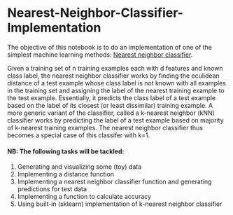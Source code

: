 # Nearest-Neighbor-Classifier-Implementation

The objective of this notebook is to do an implementation of one of the simplest machine learning methods: [Nearest neighbor classifier](https://en.wikipedia.org/wiki/K-nearest_neighbors_algorithm). 

Given a training set of n training examples each with d features and known class label, the nearest neighbor classifier works by finding the eculidean distance of a test example whose class label is not known with all examples in the training set and assigning the label of the nearest training example to the test example. Essentially, it predicts the class label of a test example based on the label of its closest (or least dissimilar) training example. A more generic variant of the classifier, called a k-nearest neighbor (kNN) classifier works by predicting the label of a test example based on majority of k-nearest training examples. The nearest neighbor classifier thus becomes a special case of this classifer with k=1.

#### NB: The following tasks will be tackled:

1. Generating and visualizing some (toy) data
2. Implementing a distance function
3. Implementing a nearest neighbor classifier function and generating predictions for test data
4. Implementing a function to calculate accuracy
5. Using built-in (sklearn) implementation of k-nearest neighbor classifier
